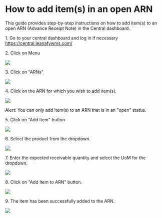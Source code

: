 # How to add item(s) in an open ARN

This guide provides step-by-step instructions on how to add item(s) to an open ARN (Advance Receipt Note) in the Central dashboard.

1\. Go to your central dashboard and log in if necessary <https://central.leanafywms.com/>


2\. Click on Menu

![](https://ajeuwbhvhr.cloudimg.io/colony-recorder.s3.amazonaws.com/files/2023-09-22/0ed14d41-7c6e-4a73-8238-dd87d8d88a9f/ascreenshot.jpeg?tl_px=0,0&br_px=1719,961&force_format=png&width=1120.0&wat=1&wat_opacity=0.7&wat_gravity=northwest&wat_url=https://colony-recorder.s3.us-west-1.amazonaws.com/images/watermarks/FB923C_standard.png&wat_pad=70,48)


3\. Click on "ARNs"

![](https://ajeuwbhvhr.cloudimg.io/colony-recorder.s3.amazonaws.com/files/2023-09-22/2f8397b5-32b0-435b-b0a3-4d16bd3fe65c/ascreenshot.jpeg?tl_px=0,435&br_px=1719,1396&force_format=png&width=1120.0&wat=1&wat_opacity=0.7&wat_gravity=northwest&wat_url=https://colony-recorder.s3.us-west-1.amazonaws.com/images/watermarks/FB923C_standard.png&wat_pad=374,277)


4\. Click on the ARN for which you wish to add item(s).

![](https://ajeuwbhvhr.cloudimg.io/colony-recorder.s3.amazonaws.com/files/2023-09-22/52c8c6b2-3df9-4d45-8d00-1027175386a2/ascreenshot.jpeg?tl_px=0,324&br_px=2293,1606&force_format=png&width=1120.0&wat=1&wat_opacity=0.7&wat_gravity=northwest&wat_url=https://colony-recorder.s3.us-west-1.amazonaws.com/images/watermarks/FB923C_standard.png&wat_pad=413,343)


Alert: You can only add item(s) to an ARN that is in an "open" status.


5\. Click on "Add Item" button

![](https://ajeuwbhvhr.cloudimg.io/colony-recorder.s3.amazonaws.com/files/2023-09-22/a34b5e05-cde4-4466-9435-e842dab6369d/ascreenshot.jpeg?tl_px=83,324&br_px=2376,1606&force_format=png&width=1120.0&wat=1&wat_opacity=0.7&wat_gravity=northwest&wat_url=https://colony-recorder.s3.us-west-1.amazonaws.com/images/watermarks/FB923C_standard.png&wat_pad=524,535)


6\. Select the product from the dropdown.

![](https://ajeuwbhvhr.cloudimg.io/colony-recorder.s3.amazonaws.com/files/2023-09-22/0fa41dea-57ef-4693-959f-d16e8bdbf089/user_cropped_screenshot.jpeg?tl_px=646,0&br_px=2940,1281&force_format=png&width=1120.0&wat=1&wat_opacity=0.7&wat_gravity=northwest&wat_url=https://colony-recorder.s3.us-west-1.amazonaws.com/images/watermarks/FB923C_standard.png&wat_pad=600,172)


7\. Enter the expected receivable quantity and select the UoM for the dropdown. 

![](https://ajeuwbhvhr.cloudimg.io/colony-recorder.s3.amazonaws.com/files/2023-09-22/8e36497a-2560-48e7-aac8-40119faf03d6/user_cropped_screenshot.jpeg?tl_px=646,0&br_px=2940,1281&force_format=png&width=1120.0&wat=1&wat_opacity=0.7&wat_gravity=northwest&wat_url=https://colony-recorder.s3.us-west-1.amazonaws.com/images/watermarks/FB923C_standard.png&wat_pad=649,275)


8\. Click on "Add Item to ARN" button.

![](https://ajeuwbhvhr.cloudimg.io/colony-recorder.s3.amazonaws.com/files/2023-09-22/e9f33a51-66e7-4e1e-85f7-5834d8761325/ascreenshot.jpeg?tl_px=0,0&br_px=2940,1606&force_format=png&width=1120.0&wat=1&wat_opacity=0.7&wat_gravity=northwest&wat_url=https://colony-recorder.s3.us-west-1.amazonaws.com/images/watermarks/FB923C_standard.png&wat_pad=658,527)


9\. The item has been successfully added to the ARN.

![](https://ajeuwbhvhr.cloudimg.io/colony-recorder.s3.amazonaws.com/files/2023-09-22/3c9aad0d-ca0a-48a3-b51c-ed95ccaed49a/ascreenshot.jpeg?tl_px=1220,0&br_px=2940,961&force_format=png&width=1120.0&wat=1&wat_opacity=0.7&wat_gravity=northwest&wat_url=https://colony-recorder.s3.us-west-1.amazonaws.com/images/watermarks/FB923C_standard.png&wat_pad=764,31)